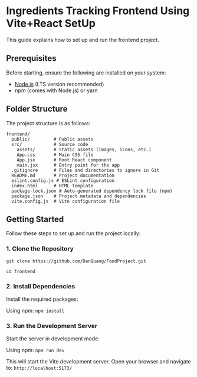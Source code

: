 # Ingredients Tracking Frontend Using Vite+React SetUp

This guide explains how to set up and run the frontend project.

## Prerequisites

Before starting, ensure the following are installed on your system:

- [Node.js](https://nodejs.org/) (LTS version recommended)
- npm (comes with Node.js) or yarn

## Folder Structure

The project structure is as follows:

```plaintext
frontend/
  public/         # Public assets
  src/            # Source code
    assets/       # Static assets (images, icons, etc.)
    App.css       # Main CSS file
    App.jsx       # Root React component
    main.jsx      # Entry point for the app
  .gitignore      # Files and directories to ignore in Git
  README.md       # Project documentation
  eslint.config.js # ESLint configuration
  index.html      # HTML template
  package-lock.json # Auto-generated dependency lock file (npm)
  package.json    # Project metadata and dependencies
  vite.config.js  # Vite configuration file
```
## Getting Started

Follow these steps to set up and run the project locally:

### 1. Clone the Repository
`git clone https://github.com/DanQuang/FoodProject.git` 

`cd frontend`
  
### 2. Install Dependencies

Install the required packages:

Using npm:
`npm install`

### 3. Run the Development Server

Start the server in development mode:

Using npm:
`npm run dev`

This will start the Vite development server. Open your browser and navigate to:
`http://localhost:5173/`
